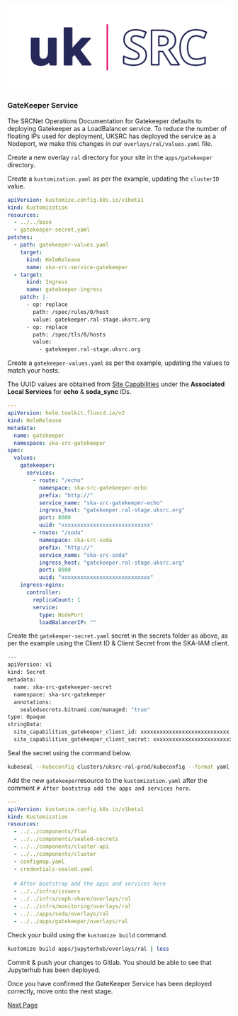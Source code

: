 ![Local Image](images/SKAO_ukSRC_logo_nostrapline_colour_rgb.png)
### GateKeeper Service

The SRCNet Operations Documentation for Gatekeeper defaults to deploying Gatekeeper as a LoadBalancer service. To reduce the number of floating IPs used for deployment, UKSRC has deployed the service as a Nodeport, we make this changes in our `overlays/ral/values.yaml` file.

Create a new overlay `ral` directory for your site in the `apps/gatekeeper` directory.

Create a `kustomization.yaml` as per the example,  updating the `clusterID` value.

```yaml
apiVersion: kustomize.config.k8s.io/v1beta1
kind: Kustomization
resources:
  - ../../base
  - gatekeeper-secret.yaml
patches:
  - path: gatekeeper-values.yaml
    target:
      kind: HelmRelease
      name: ska-src-service-gatekeeper
  - target:
      kind: Ingress
      name: gatekeeper-ingress
    patch: |-
      - op: replace
        path: /spec/rules/0/host
        value: gatekeeper.ral-stage.uksrc.org
      - op: replace
        path: /spec/tls/0/hosts
        value:
          - gatekeeper.ral-stage.uksrc.org
```

Create a `gatekeeper-values.yaml` as per the example, updating the values to match your hosts. 

The UUID values are obtained from [Site Capabilities](https://site-capabilities.srcdev.skao.int/) under the **Associated Local Services** for **echo** & **soda_sync** IDs.

```yaml
---
apiVersion: helm.toolkit.fluxcd.io/v2
kind: HelmRelease
metadata:
  name: gatekeeper
  namespace: ska-src-gatekeeper
spec:
  values:
    gatekeeper:
      services:
        - route: "/echo"
          namespace: ska-src-gatekeeper-echo
          prefix: "http://"
          service_name: "ska-src-gatekeeper-echo"
          ingress_host: "gatekeeper.ral-stage.uksrc.org"
          port: 8080
          uuid: "xxxxxxxxxxxxxxxxxxxxxxxxxxxx"
        - route: "/soda"
          namespace: ska-src-soda
          prefix: "http://"
          service_name: "ska-src-soda"
          ingress_host: "gatekeeper.ral-stage.uksrc.org"
          port: 8080
          uuid: "xxxxxxxxxxxxxxxxxxxxxxxxxxxx"
    ingress-nginx:
      controller:
        replicaCount: 1
        service:
          type: NodePort
          loadBalancerIP: ""          
```

Create the `gatekeeper-secret.yaml` secret in the secrets folder as above, as per the example using the Client ID & Client Secret from the SKA-IAM client.

```sh
---
apiVersion: v1
kind: Secret
metadata:
  name: ska-src-gatekeeper-secret
  namespace: ska-src-gatekeeper
  annotations:
    sealedsecrets.bitnami.com/managed: "true"
type: Opaque
stringData:
  site_capabilities_gatekeeper_client_id: xxxxxxxxxxxxxxxxxxxxxxxxxxxx
  site_capabilities_gatekeeper_client_secret: xxxxxxxxxxxxxxxxxxxxxxxxxxxx
```

Seal the secret using the command below.

```sh
kubeseal --kubeconfig clusters/uksrc-ral-prod/kubeconfig --format yaml --controller-name sealed-secrets --controller-namespace sealed-secrets-system --secret-file secrets/uksrc-ral-prod/gatekeeper-secret.yaml --sealed-secret-file apps/gatekeeper/overlays/ral-prod/gatekeeper-secret.yaml
```

Add the new `gatekeeper`resource to the `kustomization.yaml` after the comment `# After bootstrap add the apps and services here`.

```yaml
---
apiVersion: kustomize.config.k8s.io/v1beta1
kind: Kustomization
resources:
  - ../../components/flux
  - ../../components/sealed-secrets
  - ../../components/cluster-api
  - ../../components/cluster
  - configmap.yaml
  - credentials-sealed.yaml

  # After bootstrap add the apps and services here
  - ../../infra/issuers
  - ../../infra/ceph-share/overlays/ral
  - ../../infra/monitoring/overlays/ral
  - ../../apps/soda/overlays/ral
  - ../../apps/gatekeeper/overlays/ral
```

Check your build using the `kustomize build` command. 

```sh
kustomize build apps/jupyterhub/overlays/ral | less
```

Commit & push your changes to Gitlab. You should be able to see that Jupyterhub has been deployed.

Once you have confirmed the GateKeeper Service has been deployed correctly, move onto the next stage.

[Next Page](./deploy-jupyterhub.md)